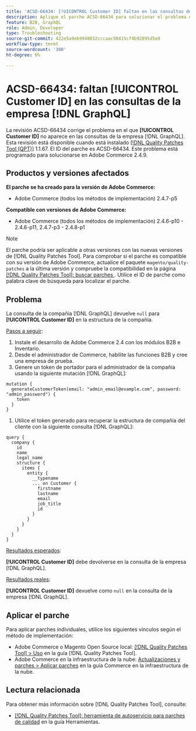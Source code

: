 ```yaml
---
title: 'ACSD-66434: [!UICONTROL Customer ID] faltan en las consultas de la compañía  [!DNL GraphQL] B'
description: Aplique el parche ACSD-66434 para solucionar el problema de Adobe Commerce en el que [!UICONTROL Customer ID] no aparece en las consultas de la empresa  [!DNL GraphQL] s.
feature: B2B, GraphQL
role: Admin, Developer
type: Troubleshooting
source-git-commit: 422e5a9eb9948032cccaac98415cf4b92895d5a9
workflow-type: tm+mt
source-wordcount: '300'
ht-degree: 0%

---
```



# ACSD-66434: faltan [!UICONTROL Customer ID] en las consultas de la empresa [!DNL GraphQL]

La revisión ACSD-66434 corrige el problema en el que **[!UICONTROL Customer ID]** no aparece en las consultas de la empresa [!DNL GraphQL]. Esta revisión está disponible cuando está instalado [[!DNL Quality Patches Tool (QPT)]](/help/tools/quality-patches-tool/quality-patches-tool-to-self-serve-quality-patches.md) 1.1.67. El ID del parche es ACSD-66434. Este problema está programado para solucionarse en Adobe Commerce 2.4.9.

## Productos y versiones afectados

**El parche se ha creado para la versión de Adobe Commerce:**

* Adobe Commerce (todos los métodos de implementación) 2.4.7-p5

**Compatible con versiones de Adobe Commerce:**

* Adobe Commerce (todos los métodos de implementación) 2.4.6-p10 - 2.4.6-p11, 2.4.7-p3 - 2.4.8-p1

>[!NOTE]
>
>El parche podría ser aplicable a otras versiones con las nuevas versiones de [!DNL Quality Patches Tool]. Para comprobar si el parche es compatible con su versión de Adobe Commerce, actualice el paquete `magento/quality-patches` a la última versión y compruebe la compatibilidad en la página [[!DNL Quality Patches Tool]: buscar parches ](https://experienceleague.adobe.com/tools/commerce-quality-patches/index.html?lang=es). Utilice el ID de parche como palabra clave de búsqueda para localizar el parche.

## Problema

La consulta de la compañía [!DNL GraphQL] devuelve `null` para **[!UICONTROL Customer ID]** en la estructura de la compañía.

<u>Pasos a seguir</u>:

1. Instale el desarrollo de Adobe Commerce 2.4 con los módulos B2B e Inventario.
1. Desde el administrador de Commerce, habilite las funciones B2B y cree una empresa de prueba.
1. Genere un token de portador para el administrador de la compañía usando la siguiente mutación [!DNL GraphQL]:

```
mutation {
  generateCustomerToken(email: "admin_email@example.com", password: "admin_password") {
    token
  }
}
```

1. Utilice el token generado para recuperar la estructura de compañía del cliente con la siguiente consulta [!DNL GraphQL]:

```
query {
  company {
    id
    name
    legal_name
    structure {
      items {
        entity {
          __typename
          ... on Customer {
            firstname
            lastname
            email
            job_title
            id
          }
        }
      }
    }
  }
}
```

<u>Resultados esperados</u>:

**[!UICONTROL Customer ID]** debe devolverse en la consulta de la empresa [!DNL GraphQL].

<u>Resultados reales</u>:

**[!UICONTROL Customer ID]** devuelve como `null` en la consulta de la empresa [!DNL GraphQL].

## Aplicar el parche

Para aplicar parches individuales, utilice los siguientes vínculos según el método de implementación:

* Adobe Commerce o Magento Open Source local: [[!DNL Quality Patches Tool] > Uso](/help/tools/quality-patches-tool/usage.md) en la guía [!DNL Quality Patches Tool].
* Adobe Commerce en la infraestructura de la nube: [Actualizaciones y parches > Aplicar parches](https://experienceleague.adobe.com/docs/commerce-cloud-service/user-guide/develop/upgrade/apply-patches.html?lang=es) en la guía Commerce en la infraestructura de la nube.

## Lectura relacionada

Para obtener más información sobre [!DNL Quality Patches Tool], consulte:

* [[!DNL Quality Patches Tool]: herramienta de autoservicio para parches de calidad](/help/tools/quality-patches-tool/quality-patches-tool-to-self-serve-quality-patches.md) en la guía Herramientas.
